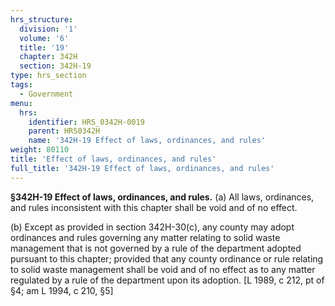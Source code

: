 ```yaml
---
hrs_structure:
  division: '1'
  volume: '6'
  title: '19'
  chapter: 342H
  section: 342H-19
type: hrs_section
tags:
  - Government
menu:
  hrs:
    identifier: HRS_0342H-0019
    parent: HRS0342H
    name: '342H-19 Effect of laws, ordinances, and rules'
weight: 80110
title: 'Effect of laws, ordinances, and rules'
full_title: '342H-19 Effect of laws, ordinances, and rules'
---
```

**§342H-19 Effect of laws, ordinances, and rules.** (a) All laws, ordinances, and rules inconsistent with this chapter shall be void and of no effect.

(b) Except as provided in section 342H-30(c), any county may adopt ordinances and rules governing any matter relating to solid waste management that is not governed by a rule of the department adopted pursuant to this chapter; provided that any county ordinance or rule relating to solid waste management shall be void and of no effect as to any matter regulated by a rule of the department upon its adoption. [L 1989, c 212, pt of §4; am L 1994, c 210, §5]